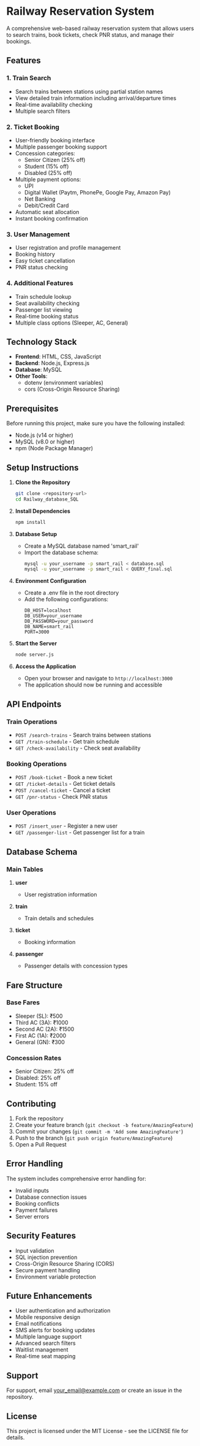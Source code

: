 # Railway Reservation System

A comprehensive web-based railway reservation system that allows users to search trains, book tickets, check PNR status, and manage their bookings.

## Features

### 1. Train Search
- Search trains between stations using partial station names
- View detailed train information including arrival/departure times
- Real-time availability checking
- Multiple search filters

### 2. Ticket Booking
- User-friendly booking interface
- Multiple passenger booking support
- Concession categories:
  - Senior Citizen (25% off)
  - Student (15% off)
  - Disabled (25% off)
- Multiple payment options:
  - UPI
  - Digital Wallet (Paytm, PhonePe, Google Pay, Amazon Pay)
  - Net Banking
  - Debit/Credit Card
- Automatic seat allocation
- Instant booking confirmation

### 3. User Management
- User registration and profile management
- Booking history
- Easy ticket cancellation
- PNR status checking

### 4. Additional Features
- Train schedule lookup
- Seat availability checking
- Passenger list viewing
- Real-time booking status
- Multiple class options (Sleeper, AC, General)

## Technology Stack

- **Frontend**: HTML, CSS, JavaScript
- **Backend**: Node.js, Express.js
- **Database**: MySQL
- **Other Tools**: 
  - dotenv (environment variables)
  - cors (Cross-Origin Resource Sharing)

## Prerequisites

Before running this project, make sure you have the following installed:
- Node.js (v14 or higher)
- MySQL (v8.0 or higher)
- npm (Node Package Manager)

## Setup Instructions

1. **Clone the Repository**
   ```bash
   git clone <repository-url>
   cd Railway_database_SQL
   ```

2. **Install Dependencies**
   ```bash
   npm install
   ```

3. **Database Setup**
   - Create a MySQL database named 'smart_rail'
   - Import the database schema:
     ```bash
     mysql -u your_username -p smart_rail < database.sql
     mysql -u your_username -p smart_rail < QUERY_final.sql
     ```

4. **Environment Configuration**
   - Create a .env file in the root directory
   - Add the following configurations:
     ```
     DB_HOST=localhost
     DB_USER=your_username
     DB_PASSWORD=your_password
     DB_NAME=smart_rail
     PORT=3000
     ```

5. **Start the Server**
   ```bash
   node server.js
   ```

6. **Access the Application**
   - Open your browser and navigate to `http://localhost:3000`
   - The application should now be running and accessible

## API Endpoints

### Train Operations
- `POST /search-trains` - Search trains between stations
- `GET /train-schedule` - Get train schedule
- `GET /check-availability` - Check seat availability

### Booking Operations
- `POST /book-ticket` - Book a new ticket
- `GET /ticket-details` - Get ticket details
- `POST /cancel-ticket` - Cancel a ticket
- `GET /pnr-status` - Check PNR status

### User Operations
- `POST /insert_user` - Register a new user
- `GET /passenger-list` - Get passenger list for a train

## Database Schema

### Main Tables
1. **user**
   - User registration information
   
2. **train**
   - Train details and schedules
   
3. **ticket**
   - Booking information
   
4. **passenger**
   - Passenger details with concession types

## Fare Structure

### Base Fares
- Sleeper (SL): ₹500
- Third AC (3A): ₹1000
- Second AC (2A): ₹1500
- First AC (1A): ₹2000
- General (GN): ₹300

### Concession Rates
- Senior Citizen: 25% off
- Disabled: 25% off
- Student: 15% off

## Contributing

1. Fork the repository
2. Create your feature branch (`git checkout -b feature/AmazingFeature`)
3. Commit your changes (`git commit -m 'Add some AmazingFeature'`)
4. Push to the branch (`git push origin feature/AmazingFeature`)
5. Open a Pull Request

## Error Handling

The system includes comprehensive error handling for:
- Invalid inputs
- Database connection issues
- Booking conflicts
- Payment failures
- Server errors

## Security Features

- Input validation
- SQL injection prevention
- Cross-Origin Resource Sharing (CORS)
- Secure payment handling
- Environment variable protection

## Future Enhancements

- User authentication and authorization
- Mobile responsive design
- Email notifications
- SMS alerts for booking updates
- Multiple language support
- Advanced search filters
- Waitlist management
- Real-time seat mapping

## Support

For support, email your_email@example.com or create an issue in the repository.

## License

This project is licensed under the MIT License - see the LICENSE file for details.
